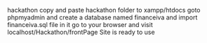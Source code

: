 hackathon
copy and paste hackathon folder to xampp/htdocs
goto phpmyadmin and create a database named financeiva and import financeiva.sql file in it
go to your browser and visit localhost/Hackathon/frontPage
Site is ready to use
